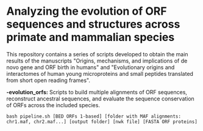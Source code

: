 # Analyzing the evolution of ORF sequences and structures across primate and mammalian species
This repository contains a series of scripts developed to obtain the main results of the manuscripts "Origins, mechanisms, and implications of de novo gene and ORF birth in humans" and "Evolutionary origins and interactomes of human young microproteins and small peptides translated from short open reading frames".

**-evolution_orfs:** Scripts to build multiple alignments of ORF sequences, reconstruct ancestral sequences, and evaluate the sequence conservation of ORFs across the included species. 
```
bash pipeline.sh [BED ORFs 1-based] [folder with MAF alignments: chr1.maf, chr2.maf...] [output folder] [nwk file] [FASTA ORF proteins]
```
